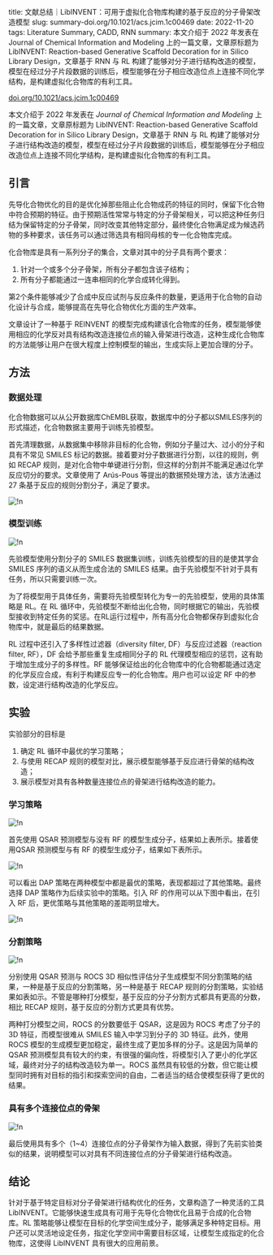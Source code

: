 title: 文献总结｜LibINVENT：可用于虚拟化合物库构建的基于反应的分子骨架改造模型
slug:  summary-doi.org/10.1021/acs.jcim.1c00469
date: 2022-11-20
tags: Literature Summary, CADD, RNN
summary: 本文介绍于 2022 年发表在 Journal of Chemical Information and Modeling 上的一篇文章，文章原标题为 LibINVENT: Reaction-based Generative Scaffold Decoration for in Silico Library Design，文章基于 RNN 与 RL 构建了能够对分子进行结构改造的模型，模型在经过分子片段数据的训练后，模型能够在分子相应改造位点上连接不同化学结构，是构建虚拟化合物库的有利工具。

<i class="fa fa-external-link"></i> [doi.org/10.1021/acs.jcim.1c00469](https://doi.org/10.1021/acs.jcim.1c00469)

本文介绍于 2022 年发表在 *Journal of Chemical Information and Modeling* 上的一篇文章，文章原标题为 LibINVENT: Reaction-based Generative Scaffold Decoration for in Silico Library Design，文章基于 RNN 与 RL 构建了能够对分子进行结构改造的模型，模型在经过分子片段数据的训练后，模型能够在分子相应改造位点上连接不同化学结构，是构建虚拟化合物库的有利工具。

## 引言

先导化合物优化的目的是优化掉那些阻止化合物成药的特征的同时，保留下化合物中符合预期的特征。由于预期活性常常与特定的分子骨架相关，可以把这种任务归结为保留特定的分子骨架，同时改变其他特定部分，最终使化合物满足成为候选药物的多种要求，该任务可以通过筛选具有相同母核的专一化合物库完成。

化合物库是具有一系列分子的集合，文章对其中的分子具有两个要求：

1. 针对一个或多个分子骨架，所有分子都包含该子结构；
2. 所有分子都能通过一连串相同的化学合成转化得到。

第2个条件能够减少了合成中反应试剂与反应条件的数量，更适用于化合物的自动化设计与合成，能够提高在先导化合物优化方面的生产效率。

文章设计了一种基于 REINVENT 的模型完成构建该化合物库的任务，模型能够使用相应的化学反对具有结构改造连接位点的输入骨架进行改造，这种生成化合物库的方法能够让用户在很大程度上控制模型的输出，生成实际上更加合理的分子。

## 方法

### 数据处理

化合物数据可以从公开数据库ChEMBL获取，数据库中的分子都以SMILES序列的形式描述，化合物数据主要用于训练先验模型。

首先清理数据，从数据集中移除非目标的化合物，例如分子量过大、过小的分子和具有不常见 SMILES 标记的数据。接着要对分子数据进行分割，以往的规则，例如 RECAP 规则，是对化合物中单键进行分割，但这样的分割并不能满足通过化学反应切分的要求。文章使用了 Arús-Pous 等提出的数据预处理方法，该方法通过 27 条基于反应的规则分割分子，满足了要求。

![!n](https://storage.live.com/items/4D18B16B8E0B1EDB!8026?authkey=ALYpzW-ZQ_VBXTU)

### 模型训练

![!n](https://storage.live.com/items/4D18B16B8E0B1EDB!8027?authkey=ALYpzW-ZQ_VBXTU)

先验模型使用分割分子的 SMILES 数据集训练，训练先验模型的目的是使其学会 SMILES 序列的语义从而生成合法的 SMILES 结果。由于先验模型不针对于具有任务，所以只需要训练一次。

为了将模型用于具体任务，需要将先验模型转化为专一的先验模型，使用的具体策略是 RL。在 RL 循环中，先验模型不断给出化合物，同时根据它的输出，先验模型接收到特定任务的奖惩。在RL运行过程中，所有高分化合物都保存到虚拟化合物库中，就是最后的结果数据。

RL 过程中还引入了多样性过滤器（diversity filter, DF）与反应过滤器（reaction filter, RF），DF 会给予那些重复生成相同分子的 RL 代理模型相应的惩罚，这有助于增加生成分子的多样性。RF 能够保证给出的化合物库中的化合物都能通过选定的化学反应合成，有利于构建反应专一的化合物库。用户也可以设定 RF 中的参数，设定进行结构改造的化学反应。

## 实验

实验部分的目标是

1. 确定 RL 循环中最优的学习策略；
2. 与使用 RECAP 规则的模型对比，展示模型能够基于反应进行骨架的结构改造；
3. 展示模型对具有各种数量连接位点的骨架进行结构改造的能力。

### 学习策略

![!n](https://storage.live.com/items/4D18B16B8E0B1EDB!8028?authkey=ALYpzW-ZQ_VBXTU)

首先使用 QSAR 预测模型与没有 RF 的模型生成分子，结果如上表所示。接着使用QSAR 预测模型与有 RF 的模型生成分子，结果如下表所示。

![!n](https://storage.live.com/items/4D18B16B8E0B1EDB!8029?authkey=ALYpzW-ZQ_VBXTU)

可以看出 DAP 策略在两种模型中都是最优的策略，表现都超过了其他策略。最终选择 DAP 策略作为后续实验中的策略。引入 RF 的作用可以从下图中看出，在引入 RF 后，更优策略与其他策略的差距明显增大。

![!n](https://storage.live.com/items/4D18B16B8E0B1EDB!8030?authkey=ALYpzW-ZQ_VBXTU)

### 分割策略

![!n](https://storage.live.com/items/4D18B16B8E0B1EDB!8031?authkey=ALYpzW-ZQ_VBXTU)

分别使用 QSAR 预测与 ROCS 3D 相似性评估分子生成模型不同分割策略的结果，一种是基于反应的分割策略，另一种是基于 RECAP 规则的分割策略，实验结果如表如示。不管是哪种打分模型，基于反应的分子分割方式都具有更高的分数，相比 RECAP 规则，基于反应的分割方式更具有优势。

两种打分模型之间，ROCS 的分数要低于 QSAR，这是因为 ROCS 考虑了分子的 3D 特征，而模型很难从 SMILES 输入中学习到分子的 3D 特征。此外，使用 ROCS 模型的生成模型更加稳定，最终生成了更加多样的分子。这是因为简单的 QSAR 预测模型具有较大的约束，有很强的偏向性，将模型引入了更小的化学区域，最终对分子的结构改造较为单一。ROCS 虽然具有较低的分数，但它能让模型同时拥有对目标的指引和探索空间的自由，二者适当的结合使模型获得了更优的结果。

### 具有多个连接位点的骨架

![!n](https://storage.live.com/items/4D18B16B8E0B1EDB!8032?authkey=ALYpzW-ZQ_VBXTU)

最后使用具有多个（1~4）连接位点的分子骨架作为输入数据，得到了先前实验类似的结果，说明模型可以对具有不同连接位点的分子骨架进行结构改造。

## 结论

针对于基于特定目标对分子骨架进行结构优化的任务，文章构造了一种灵活的工具 LibINVENT。它能够快速生成具有可用于先导化合物优化且易于合成的化合物库。RL 策略能够让模型在目标的化学空间生成分子，能够满足多种特定目标。用户还可以灵活地设定任务，指定化学空间中需要目标区域，让模型生成指定的化合物库，这使得 LibINVENT 具有很大的应用前景。